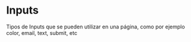# Inputs
Tipos de Inputs que se pueden utilizar en una página, como por ejemplo color, email, text, submit, etc
